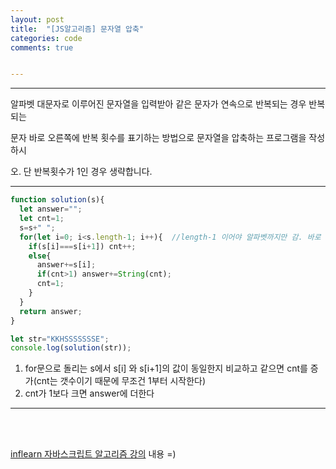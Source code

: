 ```yaml
---
layout: post
title:  "[JS알고리즘] 문자열 압축"
categories: code 
comments: true


---
```






---

알파벳 대문자로 이루어진 문자열을 입력받아 같은 문자가 연속으로 반복되는 경우 반복되는

문자 바로 오른쪽에 반복 횟수를 표기하는 방법으로 문자열을 압축하는 프로그램을 작성하시

오. 단 반복횟수가 1인 경우 생략합니다.

---





~~~javascript
function solution(s){
  let answer="";
  let cnt=1;
  s=s+" ";
  for(let i=0; i<s.length-1; i++){	//length-1 이어야 알파벳까지만 감. 바로 전줄에서 " "로 문자열을 하나 증가시켜놓은거 이전까지만 돌아야하기 떄문.
    if(s[i]===s[i+1]) cnt++;
    else{
      answer+=s[i];
      if(cnt>1) answer+=String(cnt);
      cnt=1;
    }
  }
  return answer;
}

let str="KKHSSSSSSSE";
console.log(solution(str));
~~~



1. for문으로 돌리는 s에서 s[i] 와 s[i+1]의 값이 동일한지 비교하고 같으면 cnt를 증가(cnt는 갯수이기 때문에 무조건 1부터 시작한다)
2. cnt가 1보다 크면 answer에 더한다



---

<br>

<br>

[inflearn 자바스크립트 알고리즘 강의](https://www.inflearn.com/course/%EC%9E%90%EB%B0%94%EC%8A%A4%ED%81%AC%EB%A6%BD%ED%8A%B8-%EC%95%8C%EA%B3%A0%EB%A6%AC%EC%A6%98-%EB%AC%B8%EC%A0%9C%ED%92%80%EC%9D%B4/dashboard) 내용 =)
